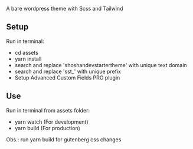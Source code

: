 A bare wordpress theme with Scss and Tailwind

## Setup

Run in terminal:
* cd assets
* yarn install
* search and replace 'shoshandevstartertheme' with unique text domain
* search and replace 'sst_' with unique prefix
* Setup Advanced Custom Fields PRO plugin

## Use

Run in terminal from assets folder:
* yarn watch (For development)
* yarn build (For production)

Obs.: run yarn build for gutenberg css changes

